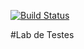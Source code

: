 [![Build Status](https://travis-ci.org/Silva01/teste-ddd.svg?branch=master)](https://travis-ci.org/Silva01/teste-ddd)

#Lab de Testes
